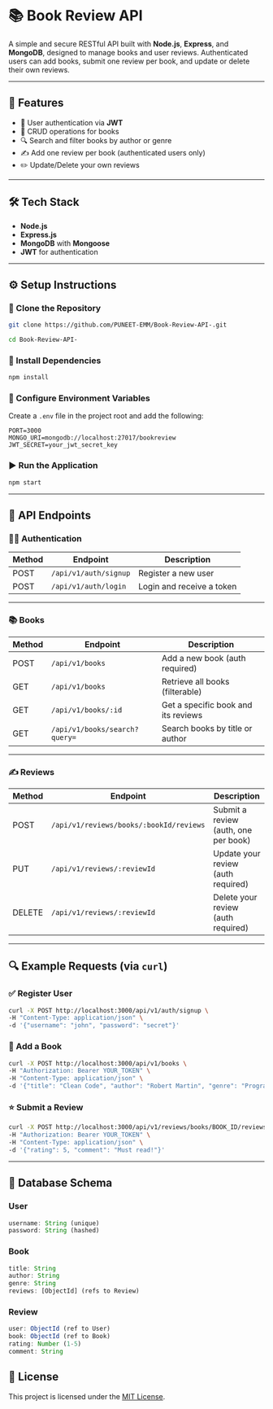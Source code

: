 # 📚 Book Review API

A simple and secure RESTful API built with **Node.js**, **Express**, and **MongoDB**, designed to manage books and user reviews. Authenticated users can add books, submit one review per book, and update or delete their own reviews.

---

## 🚀 Features

* 🔐 User authentication via **JWT**
* 📘 CRUD operations for books
* 🔍 Search and filter books by author or genre
* ✍️ Add one review per book (authenticated users only)
* ✏️ Update/Delete your own reviews

---

## 🛠️ Tech Stack

* **Node.js**
* **Express.js**
* **MongoDB** with **Mongoose**
* **JWT** for authentication

---

## ⚙️ Setup Instructions

### 🔄 Clone the Repository

```bash
git clone https://github.com/PUNEET-EMM/Book-Review-API-.git

cd Book-Review-API-
```

### 📆 Install Dependencies

```bash
npm install
```

### 🧪 Configure Environment Variables

Create a `.env` file in the project root and add the following:

```env
PORT=3000
MONGO_URI=mongodb://localhost:27017/bookreview
JWT_SECRET=your_jwt_secret_key
```

### ▶️ Run the Application

```bash
npm start
```

---

## 📌 API Endpoints

### 🧑‍💻 Authentication

| Method | Endpoint              | Description               |
| ------ | --------------------- | ------------------------- |
| POST   | `/api/v1/auth/signup` | Register a new user       |
| POST   | `/api/v1/auth/login`  | Login and receive a token |

---

### 📚 Books

| Method | Endpoint                      | Description                         |
| ------ | ----------------------------- | ----------------------------------- |
| POST   | `/api/v1/books`               | Add a new book (auth required)      |
| GET    | `/api/v1/books`               | Retrieve all books (filterable)     |
| GET    | `/api/v1/books/:id`           | Get a specific book and its reviews |
| GET    | `/api/v1/books/search?query=` | Search books by title or author     |

---

### ✍️ Reviews

| Method | Endpoint                                | Description                          |
| ------ | --------------------------------------- | ------------------------------------ |
| POST   | `/api/v1/reviews/books/:bookId/reviews` | Submit a review (auth, one per book) |
| PUT    | `/api/v1/reviews/:reviewId`             | Update your review (auth required)   |
| DELETE | `/api/v1/reviews/:reviewId`             | Delete your review (auth required)   |

---

## 🔍 Example Requests (via `curl`)

### ✅ Register User

```bash
curl -X POST http://localhost:3000/api/v1/auth/signup \
-H "Content-Type: application/json" \
-d '{"username": "john", "password": "secret"}'
```

### 📕 Add a Book

```bash
curl -X POST http://localhost:3000/api/v1/books \
-H "Authorization: Bearer YOUR_TOKEN" \
-H "Content-Type: application/json" \
-d '{"title": "Clean Code", "author": "Robert Martin", "genre": "Programming"}'
```

### ⭐ Submit a Review

```bash
curl -X POST http://localhost:3000/api/v1/reviews/books/BOOK_ID/reviews \
-H "Authorization: Bearer YOUR_TOKEN" \
-H "Content-Type: application/json" \
-d '{"rating": 5, "comment": "Must read!"}'
```

---

## 🧱 Database Schema

### User

```js
username: String (unique)
password: String (hashed)
```

### Book

```js
title: String
author: String
genre: String
reviews: [ObjectId] (refs to Review)
```

### Review

```js
user: ObjectId (ref to User)
book: ObjectId (ref to Book)
rating: Number (1-5)
comment: String
```



## 📄 License

This project is licensed under the [MIT License](LICENSE).







